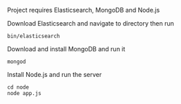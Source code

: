 Project requires Elasticsearch, MongoDB and Node.js

Download Elasticsearch and navigate to directory then run

```
bin/elasticsearch
```

Download and install MongoDB and run it

```
mongod
```

Install Node.js and run the server
```
cd node
node app.js
```